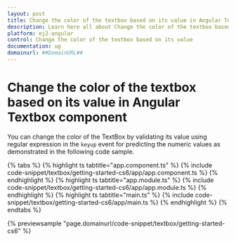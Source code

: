 ```yaml
---
layout: post
title: Change the color of the textbox based on its value in Angular Textbox component | Syncfusion
description: Learn here all about Change the color of the textbox based on its value in Syncfusion Angular Textbox component of Syncfusion Essential JS 2 and more.
platform: ej2-angular
control: Change the color of the textbox based on its value 
documentation: ug
domainurl: ##DomainURL##
---
```


# Change the color of the textbox based on its value in Angular Textbox component

You can change the color of the TextBox by validating its value using regular expression in the `keyup` event
for predicting the numeric values as demonstrated in the following code sample.

{% tabs %}
{% highlight ts tabtitle="app.component.ts" %}
{% include code-snippet/textbox/getting-started-cs6/app/app.component.ts %}
{% endhighlight %}
{% highlight ts tabtitle="app.module.ts" %}
{% include code-snippet/textbox/getting-started-cs6/app/app.module.ts %}
{% endhighlight %}
{% highlight ts tabtitle="main.ts" %}
{% include code-snippet/textbox/getting-started-cs6/app/main.ts %}
{% endhighlight %}
{% endtabs %}
  
{% previewsample "page.domainurl/code-snippet/textbox/getting-started-cs6" %}
